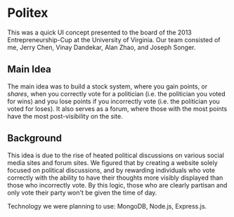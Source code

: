 # Politex #

This was a quick UI concept presented to the board of the 2013 Entrepreneurship-Cup at the University of Virginia. Our team consisted of me, Jerry Chen, Vinay Dandekar, Alan Zhao, and Joseph Songer.

## Main Idea ##

The main idea was to build a stock system, where you gain points, or *shares*, when you correctly vote for a politician (i.e. the politician you voted for wins) and you lose points if you incorrectly vote (i.e. the politician you voted for loses). It also serves as a forum, where those with the most points have the most post-visibility on the site.

## Background ##

This idea is due to the rise of heated political discussions on various social media sites and forum sites. We figured that by creating a website solely focused on political discussions, and by rewarding individuals who vote correctly with the ability to have their thoughts more visibly displayed than those who incorrectly vote. By this logic, those who are clearly partisan and only vote their party won't be given the time of day.

Technology we were planning to use: MongoDB, Node.js, Express.js.
